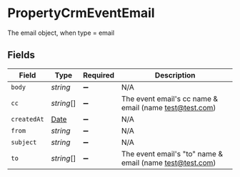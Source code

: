 # PropertyCrmEventEmail

The email object, when type = email


## Fields

| Field                                                                                         | Type                                                                                          | Required                                                                                      | Description                                                                                   |
| --------------------------------------------------------------------------------------------- | --------------------------------------------------------------------------------------------- | --------------------------------------------------------------------------------------------- | --------------------------------------------------------------------------------------------- |
| `body`                                                                                        | *string*                                                                                      | :heavy_minus_sign:                                                                            | N/A                                                                                           |
| `cc`                                                                                          | *string*[]                                                                                    | :heavy_minus_sign:                                                                            | The event email's cc name & email (name <test@test.com>)                                      |
| `createdAt`                                                                                   | [Date](https://developer.mozilla.org/en-US/docs/Web/JavaScript/Reference/Global_Objects/Date) | :heavy_minus_sign:                                                                            | N/A                                                                                           |
| `from`                                                                                        | *string*                                                                                      | :heavy_minus_sign:                                                                            | N/A                                                                                           |
| `subject`                                                                                     | *string*                                                                                      | :heavy_minus_sign:                                                                            | N/A                                                                                           |
| `to`                                                                                          | *string*[]                                                                                    | :heavy_minus_sign:                                                                            | The event email's "to" name & email (name <test@test.com>)                                    |